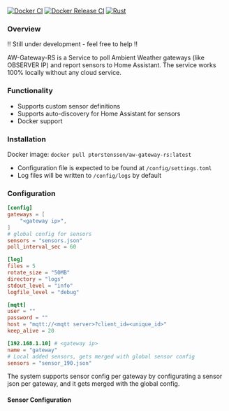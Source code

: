 [![Docker CI](https://github.com/ptorsten/aw-gateway-rs/actions/workflows/docker-image.yaml/badge.svg)](https://github.com/ptorsten/aw-gateway-rs/actions/workflows/docker-image.yaml)
[![Docker Release CI](https://github.com/ptorsten/aw-gateway-rs/actions/workflows/docker-image-release.yml/badge.svg)](https://github.com/ptorsten/aw-gateway-rs/actions/workflows/docker-image-release.yml)
[![Rust](https://github.com/ptorsten/aw-gateway-rs/actions/workflows/rust.yml/badge.svg)](https://github.com/ptorsten/aw-gateway-rs/actions/workflows/rust.yml)

### Overview

!! Still under development - feel free to help !!

AW-Gateway-RS is a Service to poll Ambient Weather gateways (like OBSERVER IP) and report sensors to Home Assistant. The service works 100% locally without any cloud service.

### Functionality

- Supports custom sensor definitions
- Supports auto-discovery for Home Assistant for sensors
- Docker support

### Installation

Docker image: ```docker pull ptorstensson/aw-gateway-rs:latest```

- Configuration file is expected to be found at ```/config/settings.toml```
- Log files will be written to ```/config/logs``` by default

### Configuration

```toml
[config]
gateways = [
    "<gateway ip>",
]
# global config for sensors
sensors = "sensors.json"
poll_interval_sec = 60

[log]
files = 5
rotate_size = "50MB"
directory = "logs"
stdout_level = "info"
logfile_level = "debug"

[mqtt]
user = ""
password = ""
host = "mqtt://<mqtt server>?client_id=<unique_id>"
keep_alive = 20

[192.168.1.10] # <gateway ip>
name = "gateway"
# Local added sensors, gets merged with global sensor config
sensors = "sensor_190.json"

```

The system supports sensor config per gateway by configurating a sensor json per gateway, and it gets merged with the global config.

#### Sensor Configuration


